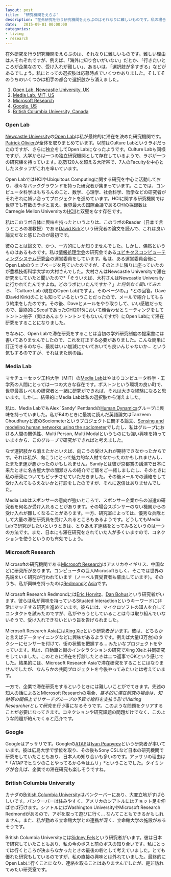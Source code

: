 ```yaml
---
layout: post
title:  "研究機関をえらぶ"
description: "在外研究を行う研究機関をえらぶのはそれなりに難しいものです。私の場合は…"
date:   2015-09-01 00:00:00
categories:
- living
- research
---
```


在外研究を行う研究機関をえらぶのは、それなりに難しいものです。難しい理由は人それぞれですが、例えば、「海外に知り合いがいない」だとか、「行きたいところが企業なので、受け入れが難しい」、あるいは、「選択肢が多すぎる」などがあるでしょう。私にとっての選択肢は応募時点でいくつかありました。そしてそのうちのいくつかは相手の都合で選択肢から消えました。

1.  [Open Lab, Newcastle University, UK](#open-lab)
2.  [Media Lab, MIT, US](#media-lab)
3.  [Microsoft Research](#microsoft-research)
4.  [Google, US](#google)
5.  [British Columbia University, Canada](#british-columbia-university)

### Open Lab
[Newcastle University](http://www.ncl.ac.uk)の[Open Lab](https://openlab.ncl.ac.uk/)は私が最終的に滞在を決めた研究機関です。[Patrick Olivier](https://openlab.ncl.ac.uk/people/nplo/)が全体を取りまとめています。以前はCulture Labというラボだったのですが、さらに独立をしてOpen Labになったようです。Culture Labも同様ですが、大学からは一つの独立研究機関として存在しているようで、ラボが一つの研究棟を持っています。総勢120人を超える大所帯で、7人のFacultyを中心としたスタッフがこれを率いています。

Open LabではHCIやUbiquitous Computingに関する研究を中心に活動しており、様々なバックグラウンドを持った研究者が集まっています。ここでは、コンピュータ科学はもちろんのこと、数学、心理学、社会科学、哲学などの研究者がそれぞれに補い合ってプロジェクトを進めています。HCIに関する研究機関では世界でも有数のラボと言え、世界最大の国際会議であるCHIの採録数はCarnegie Mellon Universityの[HCII](https://www.hcii.cmu.edu/)と双璧をなす存在です。

私はこのラボ自体に興味を持ったというよりは、このラボのReader（日本で言うところの准教授）である[David Kirk](http://www.dskirk.org/)という研究者の論文を読んで、これは良い論文だなと感じたのが最初です。

彼のことは論文で、かつ、一方的にしか知りませんでした。しかし、偶然というものはあるものです。私は[情報処理学会](http://www.ipsj.or.jp/)の研究会である[ユビキタスコンピューティングシステム研究会](http://sigubi.ipsj.or.jp/)の運営委員をしています。私は、ある運営委員会後にOpen Labのウェブページを見ていたのですが、そのときに隣りに座っていたのが豊橋技術科学大学の大村さんでした。大村さんはNewcastle Universityで滞在研究をしていたと聞いたので*「そういえば、大村さんはNewcastle Universityに行かれてたんですよね。どのラボにいたんですか？」*と何気なく聞いてみたら、*「Culture Lab (現在のOpen Lab)ですよ。そのページの。」*との回答。Dave (David Kirk)のことも知っているということだったので、メールで紹介してもらう約束をしたのです。その後、Daveとメールをやり取りして、いい感触だったので、最終的にSeoulであったCHI2015において顔合わせとミーティングをしてトントン拍子（実はあんまりトントンでもないんですが）にOpen Labにて滞在研究をすることになりました。

ちなみに、Open Labで滞在研究をすることは当初の学外研究制度の提案書には書いてありませんでしたので、これを訂正する必要がありました。こんな簡単に訂正できるのなら、最初はいい加減にかいておいても良いんじゃないか… という気もするのですが、それはまた別の話。

### Media Lab
マサチューセッツ工科大学（MIT）の[Media Lab](https://www.media.mit.edu/)はやはりコンピュータ科学・工学系の人間にとっては一つの大きな存在です。ボストンという環境の良い町で、世界最高レベルの研究者と一緒に研究ができれば、それは大きな経験になると思います。しかし、結果的にMedia Labは私の選択肢から消えました。

私は、Media LabでもAlex `Sandy' Pentlandの[Human Dynamics](https://www.media.mit.edu/research/groups/human-dynamics)グループに興味を持っていました。私がB4のときに最初に読んだ英語論文はTanzeem Choudhuryと彼のSociometerというプロジェクトに関する論文、[Sensing and modeling human networks using the sociometer](http://dx.doi.org/10.1109/ISWC.2003.1241414)でしたし、私はグループにおける人間の関係性、Multi Person, Multi Modalというものにも強い興味を持っていますから、このグループで研究ができればと考えました。

なぜ選択肢から消えたかといえば、向こうの受け入れが期待できなかったからです。それは私が、向こうにとって魅力的な人材でなかったのかもしれませんし、たまたま運が悪かったのかもしれません。Sandyとは彼が京都賞の講演で日本に来たときに名古屋大学の間瀬さんの紹介でご飯をご一緒しましたし、そのときに私の研究についてもピッチさせていただきました。その後メールでの連絡をして受け入れてもらえないかと打診をしたのですが、それに返信はありませんでした。

Media Labはスポンサーの意向が強いところで、スポンサー企業からの派遣の研究者を何名か受け入れることがあります。その場合スポンサーのない機関からの受け入れが難しくなることがあります。一方、研究室によっては、優秀な兵隊として大量の滞在研究員を受け入れるところもあるようです。どうしてもMedia Labで研究がしたいというときは、とりあえず連絡をとってみるというのは一つの方法です。また、日本にも滞在研究をされていた人が多くいますので、コネクションを使うというのも有効でしょう。

### Microsoft Research
Microsoftの研究機関である[Microsoft Research](http://research.microsoft.com/)はアメリカやイギリス、中国などに研究所があります。コンピュータの巨人Microsoftらしく、そこでは世界の先端をいく研究が行われています（ノーベル賞受賞者も輩出しています）。そのうち、私が興味を持ったのは[Redmond](http://research.microsoft.com/en-us/labs/redmond/)と[Asia](http://research.microsoft.com/en-us/labs/asia/)です。

Microsoft Research Redmondには[Eric Horvitz](http://research.microsoft.com/en-us/um/people/horvitz/)、[Dan Bohus](http://research.microsoft.com/en-us/um/people/dbohus/)という研究者がいます。彼らは私が興味を持っているSituated Interactionというキーワードに非常にマッチする研究を進めています。彼らには、マイクロソフトの知人を介してコンタクトを試みたのですが、私がやろうとしていることは今は取り組んでいないそうで、受け入れできないという旨を告げられました。

Microsoft Research Asiaには[Xing Xie](http://research.microsoft.com/en-us/people/xingx/)という研究者がいます。彼は、どちらかと言えばデータマイニングなどに興味があるようです。例えば大量(3万台)のタクシーにセンサーを付けて、街の状態を把握する… みたいなプロジェクトをやっています。私は、自動車と街のインタラクションの研究でXing Xieと共同研究をしていました。このときに滞在を打診したときは二つ返事でOKという感じでした。結果的には、Microsoft Research Asiaで滞在研究をすることにはなりませんでしたが、なんらかの共同プロジェクトを今後やってみたいとは考えています。

一方で、企業で滞在研究をするというときには難しいことがでてきます。先述の知人の話によるとMicrosoft Researchの場合、*基本的に滞在研究の場合は、知財等の関係上でリサーチグループの予算で給料を支払う形でVisiting Researcherとして研究を行う*事になるそうです。このような問題をクリアすることが必要になってきます。コネクションや研究課題の問題だけでなく、このような問題が絡んでくると厄介です。

### Google
Googleはアッサリです。Googleの[ATAP](https://www.youtube.com/user/GoogATAP)は[Ivan Poupyrev](http://www.ivanpoupyrev.com/)という研究者が率いています。彼は広島大学で学位を取り、その後もSony CSLなど日本の研究機関で研究をしていたこともあり、日本人の知り合いも多いのです。アッサリの理由は*「ATAPでヒミツのことやってるから今はムリ」*ということでした。タイミングが合えば、企業での滞在研究も楽しそうですね。


### British Columbia University
カナダの[British Columbia University](https://www.ubc.ca/)はバンクーバーにあり、大変立地がすばらしいです。バンクーバーは住みやすく、アメリカのシアトルにはチョット足を伸ばせば行けます。シアトルにはWashington UniversityやMicrosoft Research Redmondがあるので、アポを取って遊びに行く… なんてこともできるかもしれません。また、私が勤める立命館大学との連携が深く、立命館大学の施設があるそうです。

British Columbia Universityには[Sidney Fels](https://www.ece.ubc.ca/~ssfels/)という研究者がいます。彼は日本で研究していたこともあり、私の今のボスと前のボスの知り合いです。私にとっては行くところが決まらなかったときの最後の砦として考えていました。とても優れた研究もしているのですが、私の直接の興味とは外れていました。最終的にOpen Labに行くことになり、連絡を取ることはありませんでしたが、是非訪れてみたい研究室です。